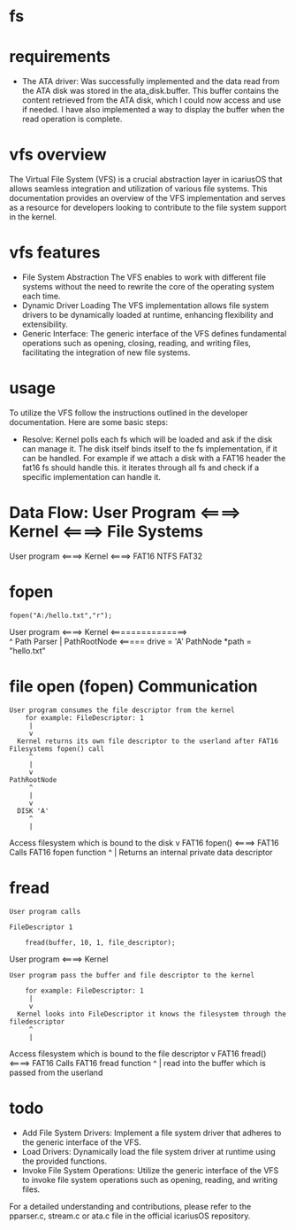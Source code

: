 # fs

# requirements

* The ATA driver: Was successfully implemented and the data read from the ATA disk was stored in the ata_disk.buffer. This buffer contains the content retrieved from the ATA disk, which I could now access and use if needed. I have also implemented a way to display the buffer when the read operation is complete.

# vfs overview

The Virtual File System (VFS) is a crucial abstraction layer in icariusOS that allows seamless integration and utilization of various file systems. This documentation provides an overview of the VFS implementation and serves as a resource for developers looking to contribute to the file system support in the kernel.

# vfs features

* File System Abstraction
    The VFS enables to work with different file systems without the need to rewrite the core of the operating system each time.
* Dynamic Driver Loading
    The VFS implementation allows file system drivers to be dynamically loaded at runtime, enhancing flexibility and extensibility.
* Generic Interface: 
    The generic interface of the VFS defines fundamental operations such as opening, closing, reading, and writing files, facilitating the integration of new file systems.

# usage

To utilize the VFS follow the instructions outlined in the developer documentation. Here are some basic steps:

* Resolve: Kernel polls each fs which will be loaded and ask if the disk can manage it. The disk itself binds itself to the fs implementation, if it can be handled.
For example if we attach a disk with a FAT16 header the fat16 fs should handle this. it iterates through all fs and check if a specific implementation can handle it.

# Data Flow: User Program <====> Kernel <====> File Systems

User program 
             <====> 
                    Kernel
                            <====> 
                                    FAT16
                                    NTFS
                                    FAT32

# fopen

    fopen("A:/hello.txt","r");

User program        <====>    Kernel    <===============>  
                                      ^        Path Parser 
                                      |
                                     PathRootNode  <=====
                              drive 
                                = 'A'
                              PathNode *path 
                                = "hello.txt"


                            
# file open (fopen) Communication

    User program consumes the file descriptor from the kernel
        for example: FileDescriptor: 1
         |
         v
      Kernel returns its own file descriptor to the userland after FAT16 Filesystems fopen() call
         ^
         |
         v
    PathRootNode
         ^
         |
         v
      DISK 'A'
         ^
         |
   Access filesystem which is bound to the disk
         v
    FAT16 fopen() <====> FAT16    Calls FAT16 fopen function
         ^
         |
Returns an internal private data descriptor

# fread

    User program calls 

    FileDescriptor 1

        fread(buffer, 10, 1, file_descriptor);

   User program             <====>          Kernel 

    User program pass the buffer and file descriptor to the kernel

        for example: FileDescriptor: 1
         |
         v
      Kernel looks into FileDescriptor it knows the filesystem through the filedescriptor
         ^
         |
   Access filesystem which is bound to the file descriptor
         v
    FAT16 fread() <====> FAT16    Calls FAT16 fread function
         ^
         |
    read into the buffer which is passed from the userland

# todo
                  
* Add File System Drivers: Implement a file system driver that adheres to the generic interface of the VFS.
* Load Drivers: Dynamically load the file system driver at runtime using the provided functions.
* Invoke File System Operations: Utilize the generic interface of the VFS to invoke file system operations such as opening, reading, and writing files.

For a detailed understanding and contributions, please refer to the pparser.c, stream.c or ata.c file in the official icariusOS repository.